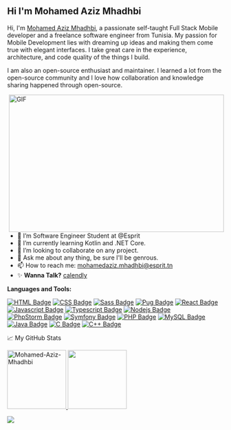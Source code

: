 ## Hi I'm Mohamed Aziz Mhadhbi

Hi, I'm [Mohamed Aziz Mhadhbi](https://www.linkedin.com/in/mohamedaziz-mhadhbi-1951411ba/), a passionate self-taught Full Stack Mobile developer and a freelance software engineer from Tunisia. My passion for Mobile Development lies with dreaming up ideas and making them come true with elegant interfaces. I take great care in the experience, architecture, and code quality of the things I build.

I am also an open-source enthusiast and maintainer. I learned a lot from the open-source community and I love how collaboration and knowledge sharing happened through open-source.


  <img align="right" alt="GIF" src="https://github.com/abhisheknaiidu/abhisheknaiidu/blob/master/code.gif?raw=true" width="500" height="320" />
 <br/>

- 🔭 I’m Software Engineer Student at @Esprit
- 🌱 I’m currently learning Kotlin and .NET Core.
- 👯 I’m looking to collaborate on any project.
- 💬 Ask me about any thing, be sure I'll be genrous.
- 📫 How to reach me: <mohamedaziz.mhadhbi@esprit.tn>
- ✨ **Wanna Talk?** [calendly](https://calendly.com/mohamed-aziz-mhadhbi)

**Languages and Tools:**  

[![HTML Badge](https://img.shields.io/badge/-HTML5-E34F26?style=for-the-badge&labelColor=black&logo=HTML5&logoColor=E34F26)](#) 
[![CSS Badge](https://img.shields.io/badge/-CSS3-1572B6?style=for-the-badge&labelColor=black&logo=CSS3&logoColor=1572B6)](#) 
[![Sass Badge](https://img.shields.io/badge/-Sass-CC6699?style=for-the-badge&labelColor=black&logo=Sass&logoColor=CC6699)](#) 
[![Pug Badge](https://img.shields.io/badge/-Pug-A86454?style=for-the-badge&labelColor=black&logo=Pug&logoColor=A86454)](#) 
[![React Badge](https://img.shields.io/badge/-React-61DBFB?style=for-the-badge&labelColor=black&logo=react&logoColor=61DBFB)](#) 
[![Javascript Badge](https://img.shields.io/badge/-Javascript-F0DB4F?style=for-the-badge&labelColor=black&logo=javascript&logoColor=F0DB4F)](#) 
[![Typescript Badge](https://img.shields.io/badge/-Typescript-007acc?style=for-the-badge&labelColor=black&logo=typescript&logoColor=007acc)](#)
[![Nodejs Badge](https://img.shields.io/badge/-Node_js-3C873A?style=for-the-badge&labelColor=black&logo=node.js&logoColor=3C873A)](#)
[![PhpStorm Badge](https://img.shields.io/badge/-PhpStorm-000000?style=for-the-badge&labelColor=black&logo=PhpStorm&logoColor=)](#)
[![Symfony Badge](https://img.shields.io/badge/-Symfony-000000?style=for-the-badge&labelColor=black&logo=Symfony&logoColor=FFFF)](#)
[![PHP Badge](https://img.shields.io/badge/-PHP-777BB4?style=for-the-badge&labelColor=black&logo=PHP&logoColor=V)](#)
[![MySQL Badge](https://img.shields.io/badge/-MySQL-4479A1?style=for-the-badge&labelColor=black&logo=MySQL&logoColor=4479A1)](#)
[![Java Badge](https://img.shields.io/badge/-Java-007396?style=for-the-badge&labelColor=black&logo=Java&logoColor=007396)](#)
[![C Badge](https://img.shields.io/badge/-C_Language-A8B9CC?style=for-the-badge&labelColor=black&logo=C&logoColor=A8B9CC)](#) 
[![C++ Badge](https://img.shields.io/badge/-C++_Language-00599C?style=for-the-badge&labelColor=black&logo=C&logoColor=00599C)](#) 



📈 My GitHub Stats

<a href="https://github.com/Mohamed-Aziz-Mhadhbi">
<img height="137px"  alt="Mohamed-Aziz-Mhadhbi" src="https://github-readme-stats.vercel.app/api?username=Mohamed-Aziz-Mhadhbi&custom_title=GitHub%20Stats&show_icons=true&theme=github_dark&count_private=true&include_all_commits=true&hide_border=true" />
<img height="137px"  src="https://github-readme-stats.vercel.app/api/top-langs/?username=Mohamed-Aziz-Mhadhbi&layout=compact&theme=github_dark&hide_border=true&https://github.com/anuraghazra/github-readme-stats" /></a>


![](https://komarev.com/ghpvc/?username=Mohamed-Aziz-Mhadhbi)

  

